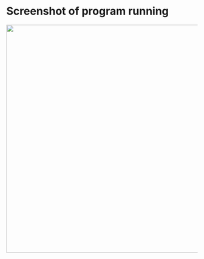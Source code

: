 # Screenshot of program running 

<div align="center">
<img src="https://user-images.githubusercontent.com/95677248/157166304-ac0b2df4-1c9e-4358-83dd-054effa2d758.png" width="600px" />
</div>
